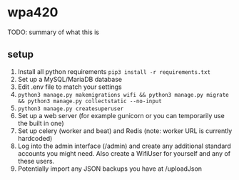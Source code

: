# wpa420

TODO: summary of what this is

## setup
1. Install all python requirements `pip3 install -r requirements.txt`
2. Set up a MySQL/MariaDB database
3. Edit .env file to match your settings
4. `python3 manage.py makemigrations wifi && python3 manage.py migrate && python3 manage.py collectstatic --no-input`
5. `python3 manage.py createsuperuser`
6. Set up a web server (for example gunicorn or you can temporarily use the built in one)
7. Set up celery (worker and beat) and Redis (note: worker URL is currently hardcoded)
8. Log into the admin interface (/admin) and create any additional standard accounts you might need. Also create a WifiUser for yourself and any of these users.
9. Potentially import any JSON backups you have at /uploadJson
